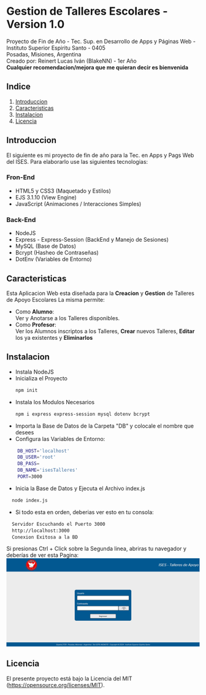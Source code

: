 # Gestion de Talleres Escolares - Version 1.0
Proyecto de Fin de Año - Tec. Sup. en Desarrollo de Apps y Páginas Web - Instituto Superior Espiritu Santo - 0405  
Posadas, Misiones, Argentina  
Creado por: Reinert Lucas Iván (BlakeNN) - 1er Año  
**Cualquier recomendacion/mejora que me quieran decir es bienvenida**

## Indice
1. [Introduccion](#Introduccion)
2. [Caracteristicas](#Caracteristicas)
3. [Instalacion](#Instalacion)
4. [Licencia](#Licencia)


## Introduccion
El siguiente es mi proyecto de fin de año para la Tec. en Apps y Pags Web del ISES.
Para elaborarlo use las siguientes tecnologias:
### Fron-End
- HTML5 y CSS3 (Maquetado y Estilos)
- EJS 3.1.10 (View Engine)
- JavaScript (Animaciones / Interacciones Simples)
### Back-End
- NodeJS
- Express - Express-Session (BackEnd y Manejo de Sesiones)
- MySQL (Base de Datos)
- Bcrypt (Hasheo de Contraseñas)
- DotEnv (Variables de Entorno)

## Caracteristicas
Esta Aplicacion Web esta diseñada para la **Creacion** y **Gestion** de Talleres de Apoyo Escolares
La misma permite:  
- Como **Alumno**:  
Ver y Anotarse a los Talleres disponibles.
- Como **Profesor**:  
Ver los Alumnos inscriptos a los Talleres, **Crear** nuevos Talleres, **Editar** los ya existentes y **Eliminarlos**

## Instalacion
- Instala NodeJS
- Inicializa el Proyecto  
  ```bash
  npm init
- Instala los Modulos Necesarios  
  ```bash
  npm i express express-session mysql dotenv bcrypt
- Importa la Base de Datos de la Carpeta "DB" y colocale el nombre que desees
- Configura las Variables de Entorno:  
```bash
    DB_HOST='localhost'
    DB_USER='root'
    DB_PASS=
    DB_NAME='isesTalleres'
    PORT=3000
```
- Inicia la Base de Datos y Ejecuta el Archivo index.js  
```bash
  node index.js
```
- Si todo esta en orden, deberias ver esto en tu consola:
```bash
  Servidor Escuchando el Puerto 3000
  http://localhost:3000
  Conexion Exitosa a la BD
```
Si presionas Ctrl + Click sobre la Segunda linea, abriras tu navegador y deberías de ver esta Pagina:  
![Login-Img](https://github.com/BlakeNN/Gestion-de-Talleres-Escolares/blob/c6241525745d4c061412f20e9bc8912e11d0f4b6/login.png)

## Licencia
El presente proyecto está bajo la Licencia del MIT (https://opensource.org/licenses/MIT).
